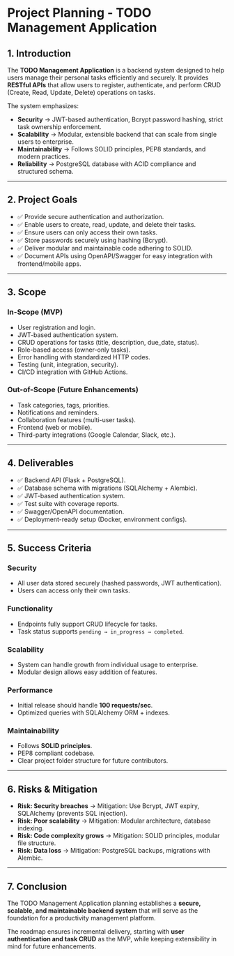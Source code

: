 # Project Planning - TODO Management Application

## 1. Introduction
The **TODO Management Application** is a backend system designed to help users manage their personal tasks efficiently and securely.
It provides **RESTful APIs** that allow users to register, authenticate, and perform CRUD (Create, Read, Update, Delete) operations on tasks.

The system emphasizes:
- **Security** → JWT-based authentication, Bcrypt password hashing, strict task ownership enforcement.
- **Scalability** → Modular, extensible backend that can scale from single users to enterprise.
- **Maintainability** → Follows SOLID principles, PEP8 standards, and modern practices.
- **Reliability** → PostgreSQL database with ACID compliance and structured schema.

---

## 2. Project Goals
- ✅ Provide secure authentication and authorization.
- ✅ Enable users to create, read, update, and delete their tasks.
- ✅ Ensure users can only access their own tasks.
- ✅ Store passwords securely using hashing (Bcrypt).
- ✅ Deliver modular and maintainable code adhering to SOLID.
- ✅ Document APIs using OpenAPI/Swagger for easy integration with frontend/mobile apps.

---

## 3. Scope
### In-Scope (MVP)
- User registration and login.
- JWT-based authentication system.
- CRUD operations for tasks (title, description, due_date, status).
- Role-based access (owner-only tasks).
- Error handling with standardized HTTP codes.
- Testing (unit, integration, security).
- CI/CD integration with GitHub Actions.

### Out-of-Scope (Future Enhancements)
- Task categories, tags, priorities.
- Notifications and reminders.
- Collaboration features (multi-user tasks).
- Frontend (web or mobile).
- Third-party integrations (Google Calendar, Slack, etc.).

---

## 4. Deliverables
- ✅ Backend API (Flask + PostgreSQL).
- ✅ Database schema with migrations (SQLAlchemy + Alembic).
- ✅ JWT-based authentication system.
- ✅ Test suite with coverage reports.
- ✅ Swagger/OpenAPI documentation.
- ✅ Deployment-ready setup (Docker, environment configs).

---

## 5. Success Criteria
### Security
- All user data stored securely (hashed passwords, JWT authentication).
- Users can access only their own tasks.

### Functionality
- Endpoints fully support CRUD lifecycle for tasks.
- Task status supports `pending → in_progress → completed`.

### Scalability
- System can handle growth from individual usage to enterprise.
- Modular design allows easy addition of features.

### Performance
- Initial release should handle **100 requests/sec**.
- Optimized queries with SQLAlchemy ORM + indexes.

### Maintainability
- Follows **SOLID principles**.
- PEP8 compliant codebase.
- Clear project folder structure for future contributors.

---

## 6. Risks & Mitigation
- **Risk: Security breaches** → Mitigation: Use Bcrypt, JWT expiry, SQLAlchemy (prevents SQL injection).
- **Risk: Poor scalability** → Mitigation: Modular architecture, database indexing.
- **Risk: Code complexity grows** → Mitigation: SOLID principles, modular file structure.
- **Risk: Data loss** → Mitigation: PostgreSQL backups, migrations with Alembic.

---

## 7. Conclusion

The TODO Management Application planning establishes a **secure, scalable, and maintainable backend system** that will serve as the foundation for a productivity management platform.

The roadmap ensures incremental delivery, starting with **user authentication and task CRUD** as the MVP, while keeping extensibility in mind for future enhancements.
